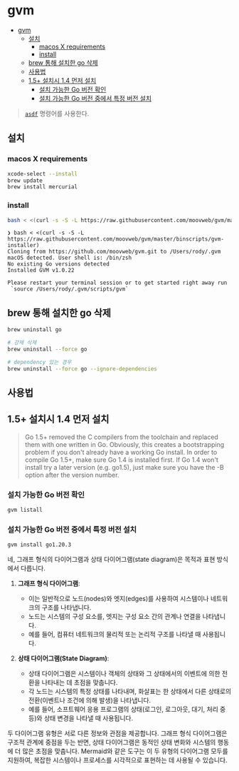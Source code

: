 # gvm

- [gvm](#gvm)
    - [설치](#설치)
        - [macos X requirements](#macos-x-requirements)
        - [install](#install)
    - [brew 통해 설치한 go 삭제](#brew-통해-설치한-go-삭제)
    - [사용법](#사용법)
    - [1.5+ 설치시 1.4 먼저 설치](#15-설치시-14-먼저-설치)
        - [설치 가능한 Go 버전 확인](#설치-가능한-go-버전-확인)
        - [설치 가능한 Go 버전 중에서 특정 버전 설치](#설치-가능한-go-버전-중에서-특정-버전-설치)

> [`asdf`](../../linux/commands/asdf.md) 명령어를 사용한다.

## 설치

### macos X requirements

```bash
xcode-select --install
brew update
brew install mercurial
```

### install

```bash
bash < <(curl -s -S -L https://raw.githubusercontent.com/moovweb/gvm/master/binscripts/gvm-installer)
```

```log
❯ bash < <(curl -s -S -L https://raw.githubusercontent.com/moovweb/gvm/master/binscripts/gvm-installer)
Cloning from https://github.com/moovweb/gvm.git to /Users/rody/.gvm
macOS detected. User shell is: /bin/zsh
No existing Go versions detected
Installed GVM v1.0.22

Please restart your terminal session or to get started right away run
 `source /Users/rody/.gvm/scripts/gvm`
```

## brew 통해 설치한 go 삭제

```bash
brew uninstall go

# 강제 삭제
brew uninstall --force go

# dependency 있는 경우
brew uninstall --force go --ignore-dependencies
```

## 사용법

## 1.5+ 설치시 1.4 먼저 설치

> Go 1.5+ removed the C compilers from the toolchain and replaced them with one written in Go. Obviously, this creates a bootstrapping problem if you don't already have a working Go install. In order to compile Go 1.5+, make sure Go 1.4 is installed first. If Go 1.4 won't install try a later version (e.g. go1.5), just make sure you have the -B option after the version number.

### 설치 가능한 Go 버전 확인

```bash
gvm listall
```

### 설치 가능한 Go 버전 중에서 특정 버전 설치

```bash
gvm install go1.20.3
```

네, 그래프 형식의 다이어그램과 상태 다이어그램(state diagram)은 목적과 표현 방식에서 다릅니다.

1. **그래프 형식 다이어그램**:
   - 이는 일반적으로 노드(nodes)와 엣지(edges)를 사용하여 시스템이나 네트워크의 구조를 나타냅니다.
   - 노드는 시스템의 구성 요소를, 엣지는 구성 요소 간의 관계나 연결을 나타냅니다.
   - 예를 들어, 컴퓨터 네트워크의 물리적 또는 논리적 구조를 나타낼 때 사용됩니다.

2. **상태 다이어그램(State Diagram)**:
   - 상태 다이어그램은 시스템이나 객체의 상태와 그 상태에서의 이벤트에 의한 전환을 나타내는 데 초점을 맞춥니다.
   - 각 노드는 시스템의 특정 상태를 나타내며, 화살표는 한 상태에서 다른 상태로의 전환(이벤트나 조건에 의해 발생)을 나타냅니다.
   - 예를 들어, 소프트웨어 응용 프로그램의 상태(로그인, 로그아웃, 대기, 처리 중 등)와 상태 변경을 나타낼 때 사용됩니다.

두 다이어그램 유형은 서로 다른 정보와 관점을 제공합니다. 그래프 형식 다이어그램은 구조적 관계에 중점을 두는 반면, 상태 다이어그램은 동적인 상태 변화와 시스템의 행동에 더 많은 초점을 맞춥니다. Mermaid와 같은 도구는 이 두 유형의 다이어그램 모두를 지원하여, 복잡한 시스템이나 프로세스를 시각적으로 표현하는 데 사용될 수 있습니다.
